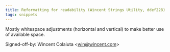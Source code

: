 ```yaml
---
title: Reformatting for readability (Wincent Strings Utility, ddef228)
tags: snippets
---
```


Mostly whitespace adjustments (horizontal and vertical) to make better use of available space.

Signed-off-by: Wincent Colaiuta &lt;win@wincent.com&gt;
